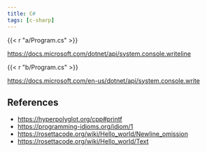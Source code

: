 ```yaml
---
title: C#
tags: [c-sharp]
---
```


{{< r "a/Program.cs" >}}

<https://docs.microsoft.com/dotnet/api/system.console.writeline>

{{< r "b/Program.cs" >}}

<https://docs.microsoft.com/en-us/dotnet/api/system.console.write>

## References

- <https://hyperpolyglot.org/cpp#printf>
- <https://programming-idioms.org/idiom/1>
- <https://rosettacode.org/wiki/Hello_world/Newline_omission>
- <https://rosettacode.org/wiki/Hello_world/Text>
